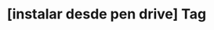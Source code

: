 ---
article_id: 0
description: List of articles under [instalar desde pen drive] tag.
image: http://huntingbears.com.ve/static/img/site/mstile-310x310.png
layout: tag
slug: instalar-desde-pen-drive
title: '[instalar desde pen drive] Tag'
---